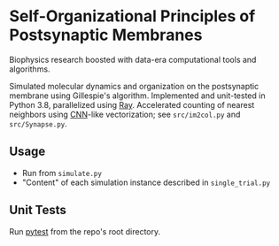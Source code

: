 # Self-Organizational Principles of Postsynaptic Membranes

Biophysics research boosted with data-era computational tools and algorithms.

Simulated molecular dynamics and organization on the postsynaptic membrane using Gillespie's
algorithm. Implemented and unit-tested in Python 3.8, parallelized using [Ray](https://ray.io/).
Accelerated counting of nearest neighbors using [CNN](https://en.wikipedia.org/wiki/Convolutional_neural_network)-like vectorization; see `src/im2col.py` and `src/Synapse.py`.

## Usage
- Run from `simulate.py`
- "Content" of each simulation instance described in `single_trial.py`

## Unit Tests
Run [pytest](https://docs.pytest.org/en/stable/) from the repo's root directory.
